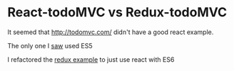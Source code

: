 # React-todoMVC vs Redux-todoMVC

It seemed that http://todomvc.com/ didn't have a good react example.

The only one I [saw](https://github.com/tastejs/todomvc/tree/gh-pages/examples/react) used ES5

I refactored the [redux example]( https://github.com/reactjs/redux/tree/master/examples/todomvc) to just use react with ES6
